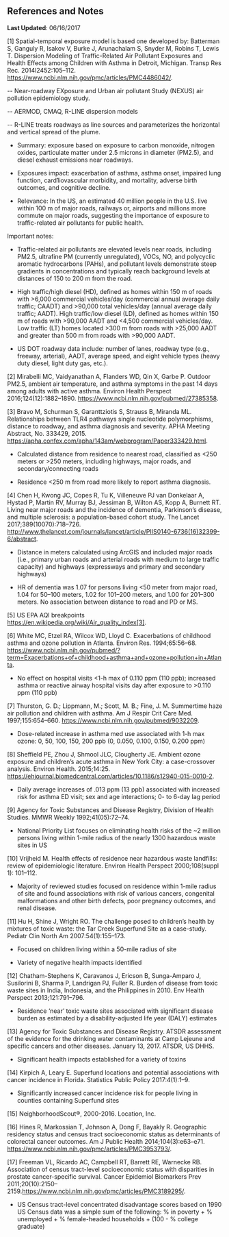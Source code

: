 ## References and Notes

**Last Updated**: 06/16/2017

[1] Spatial-temporal exposure model is based one developed by: Batterman S, Ganguly R, Isakov V, Burke J, Arunachalam S, Snyder M, Robins T, Lewis T. Dispersion Modeling of Traffic-Related Air Pollutant Exposures and Health Effects among Children with Asthma in Detroit, Michigan. Transp Res Rec. 2014l2452:105–112. https://www.ncbi.nlm.nih.gov/pmc/articles/PMC4486042/.

--	Near-roadway EXposure and Urban air pollutant Study (NEXUS) air pollution epidemiology study.

--	AERMOD, CMAQ, R-LINE dispersion models

--	R-LINE treats roadways as line sources and parameterizes the horizontal and vertical spread of the plume.

-	Summary: exposure based on exposure to carbon monoxide, nitrogen oxides, particulate matter under 2.5 microns in diameter (PM2.5), and diesel exhaust emissions near roadways.

- Exposures impact: exacerbation of asthma, asthma onset, impaired lung function, card1iovascular morbidity, and mortality, adverse birth outcomes, and cognitive decline.

- Relevance: In the US, an estimated 40 million people in the U.S. live within 100 m of major roads, railways or, airports and millions more commute on major roads, suggesting the importance of exposure to traffic-related air pollutants for public health.

Important notes:

- Traffic-related air pollutants are elevated levels near roads, including PM2.5, ultrafine PM (currently unregulated), VOCs, NO, and polycyclic aromatic hydrocarbons (PAHs), and pollutant levels demonstrate steep gradients in concentrations and typically reach background levels at distances of 150 to 200 m from the road.

- High traffic/high diesel (HD), defined as homes within 150 m of roads with >6,000 commercial vehicles/day (commercial annual average daily traffic; CAADT) and >90,000 total vehicles/day (annual average daily traffic; AADT). High traffic/low diesel (LD), defined as homes within 150 m of roads with >90,000 AADT and <4,500 commercial vehicles/day. Low traffic (LT) homes located >300 m from roads with >25,000 AADT and greater than 500 m from roads with >90,000 AADT.

- US DOT roadway data include: number of lanes, roadway type (e.g., freeway, arterial), AADT, average speed, and eight vehicle types (heavy duty diesel, light duty gas, etc.).

[2] Mirabelli MC, Vaidyanathan A, Flanders WD, Qin X, Garbe P. Outdoor PM2.5, ambient air temperature, and asthma symptoms in the past 14 days among adults with active asthma. Environ Health Perspect 2016;124(12):1882–1890. https://www.ncbi.nlm.nih.gov/pubmed/27385358.

[3] Bravo M, Schurman S, Garanttziotis S, Strauss B, Miranda ML. Relationships between TLR4 pathways single nucleotide polymorphisms, distance to roadway, and asthma diagnosis and severity. APHA Meeting Abstract, No. 333429, 2015. https://apha.confex.com/apha/143am/webprogram/Paper333429.html.

- Calculated distance from residence to nearest road, classified as <250 meters or >250 meters, including highways, major roads, and secondary/connecting roads

- Residence <250 m from road more likely to report asthma diagnosis.

[4] Chen H, Kwong JC, Copes R, Tu K, Villeneuve PJ van Donkelaar A, Hystad P, Martin RV, Murray BJ, Jessiman B, Wilton AS, Kopp A, Burnett RT. Living near major roads and the incidence of dementia, Parkinson’s disease, and multiple sclerosis: a population-based cohort study. The Lancet 2017;389(10070):718–726. http://www.thelancet.com/journals/lancet/article/PIIS0140-6736(16)32399-6/abstract.

- Distance in meters calculated using ArcGIS and included major roads (i.e., primary urban roads and arterial roads with medium to large traffic capacity) and highways (expressways and primary and secondary highways)

- HR of dementia was 1.07 for persons living <50 meter from major road, 1.04 for 50–100 meters, 1.02 for 101–200 meters, and 1.00 for 201–300 meters. No association between distance to road and PD or MS.

[5] US EPA AQI breakpoints https://en.wikipedia.org/wiki/Air_quality_index[3].

[6] White MC, Etzel RA, Wilcox WD, Lloyd C. Exacerbations of childhood asthma and ozone pollution in Atlanta. Environ Res. 1994;65:56–68. https://www.ncbi.nlm.nih.gov/pubmed/?term=Exacerbations+of+childhood+asthma+and+ozone+pollution+in+Atlanta.

- No effect on hospital visits <1-h max of 0.110 ppm (110 ppb); increased asthma or reactive airway hospital visits day after exposure to >0.110 ppm (110 ppb)

[7] Thurston, G. D.; Lippmann, M.; Scott, M. B.; Fine, J. M. Summertime haze air pollution and children with asthma. Am J Respir Crit Care Med. 1997;155:654–660. https://www.ncbi.nlm.nih.gov/pubmed/9032209.

- Dose-related increase in asthma med use associated with 1-h max ozone: 0, 50, 100, 150, 200 ppb (0, 0.050, 0.100, 0.150, 0.200 ppm)

[8] Sheffield PE, Zhou J, Shmool JLC, Clougherty JE. Ambient ozone exposure and children’s acute asthma in New York City: a case-crossover analysis. Environ Health. 2015;14:25. https://ehjournal.biomedcentral.com/articles/10.1186/s12940-015-0010-2.

- Daily average increases of .013 ppm (13 ppb) associated with increased risk for asthma ED visit; sex and age interactions; 0- to 6-day lag period

[9] Agency for Toxic Substances and Disease Registry, Division of Health Studies. MMWR Weekly 1992;41(05):72–74.

- National Priority List focuses on eliminating health risks of the ~2 million persons living within 1-mile radius of the nearly 1300 hazardous waste sites in US

[10] Vrijheid M. Health effects of residence near hazardous waste landfills: review of epidemiologic literature. Environ Health Perspect 2000;108(suppl 1): 101–112.

- Majority of reviewed studies focused on residence within 1-mile radius of site and found associations with risk of various cancers, congenital malformations and other birth defects, poor pregnancy outcomes, and renal disease.

[11] Hu H, Shine J, Wright RO. The challenge posed to children’s health by mixtures of toxic waste: the Tar Creek Superfund Site as a case-study. Pediatr Clin North Am 2007:54(1):155–173.

- Focused on children living within a 50-mile radius of site

- Variety of negative health impacts identified

[12] Chatham-Stephens K, Caravanos J, Ericson B, Sunga-Amparo J, Susilorini B, Sharma P, Landrigan PJ, Fuller R. Burden of disease from toxic waste sites in India, Indonesia, and the Philippines in 2010. Env Health Perspect 2013;121:791–796.

- Residence ‘near’ toxic waste sites associated with significant disease burden as estimated by a disability-adjusted life year (DALY) estimates

[13] Agency for Toxic Substances and Disease Registry. ATSDR assessment of the evidence for the drinking water contaminants at Camp Lejeune and specific cancers and other diseases. January 13, 2017. ATSDR, US DHHS.

- Significant health impacts established for a variety of toxins

[14] Kirpich A, Leary E. Superfund locations and potential associations with cancer incidence in Florida. Statistics Public Policy 2017:4(1):1–9.

- Significantly increased cancer incidence risk for people living in counties containing Superfund sites

[15] NeighborhoodScout®, 2000-2016. Location, Inc.

[16] Hines R, Markossian T, Johnson A, Dong F, Bayakly R. Geographic residency status and census tract socioeconomic status as determinants of colorectal cancer outcomes. Am J Public Health 2014;104(3):e63–e71. https://www.ncbi.nlm.nih.gov/pmc/articles/PMC3953793/.

[17] Freeman VL, Ricardo AC, Campbell RT, Barrett RE, Warnecke RB. Association of census tract-level socioeconomic status with disparities in prostate cancer-specific survival. Cancer Epidemiol Biomarkers Prev 2011;20(10):2150–2159.https://www.ncbi.nlm.nih.gov/pmc/articles/PMC3189295/.

- US Census tract-level concentrated disadvantage scores based on 1990 US Census data was a simple sum of the following: % in poverty + % unemployed + % female-headed households + (100 - % college graduate)

